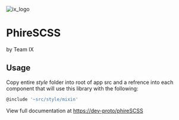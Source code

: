
![ix_logo](../ix_logo.png)


# PhireSCSS
by Team IX

## Usage
Copy entire *style* folder into root of app src and a refrence into each component that will use this library with the following:

```typescript
@include '~src/style/mixin'
```


View full documentation at [https://dev-proto/phireSCSS](https://dev-proto/phireSCSS)
